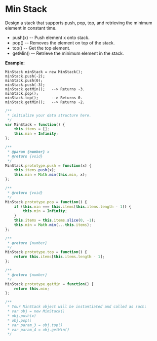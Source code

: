 # Min Stack

Design a stack that supports push, pop, top, and retrieving the minimum element in constant time.

* push(x) -- Push element x onto stack.
* pop() -- Removes the element on top of the stack.
* top() -- Get the top element.
* getMin() -- Retrieve the minimum element in the stack.

**Example:**

```
MinStack minStack = new MinStack();
minStack.push(-2);
minStack.push(0);
minStack.push(-3);
minStack.getMin();   --> Returns -3.
minStack.pop();
minStack.top();      --> Returns 0.
minStack.getMin();   --> Returns -2.
```

```javascript
/**
 * initialize your data structure here.
 */
var MinStack = function() {
    this.items = [];
    this.min = Infinity;
};

/** 
 * @param {number} x
 * @return {void}
 */
MinStack.prototype.push = function(x) {
    this.items.push(x);
    this.min = Math.min(this.min, x);
};

/**
 * @return {void}
 */
MinStack.prototype.pop = function() {
    if (this.min === this.items[this.items.length - 1]) {
        this.min = Infinity;
    }
    this.items = this.items.slice(0, -1);
    this.min = Math.min(...this.items);
};

/**
 * @return {number}
 */
MinStack.prototype.top = function() {
    return this.items[this.items.length - 1];
};

/**
 * @return {number}
 */
MinStack.prototype.getMin = function() {
    return this.min;
};

/** 
 * Your MinStack object will be instantiated and called as such:
 * var obj = new MinStack()
 * obj.push(x)
 * obj.pop()
 * var param_3 = obj.top()
 * var param_4 = obj.getMin()
 */
```